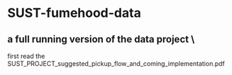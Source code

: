 # SUST-fumehood-data
a full running version of the data project \
--------------------------------------------------------------------------------
first read the SUST_PROJECT_suggested_pickup_flow_and_coming_implementation.pdf
